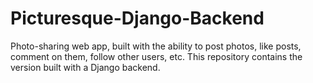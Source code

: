 # Picturesque-Django-Backend
Photo-sharing web app, built with the ability to post photos, like posts, comment on them, follow other users, etc. This repository contains the version built with a Django backend.
